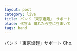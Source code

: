 ```yaml
---
layout: post
category: live
title: バンド「東京塩麹」 サポート
place: 代官山 晴れたら空に豆まいて
tags: band
---
```

バンド「東京塩麹」サポート Cho.